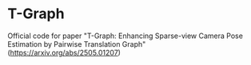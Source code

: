 # T-Graph
Official code for paper "T-Graph: Enhancing Sparse-view Camera Pose Estimation by Pairwise Translation Graph" (https://arxiv.org/abs/2505.01207)
